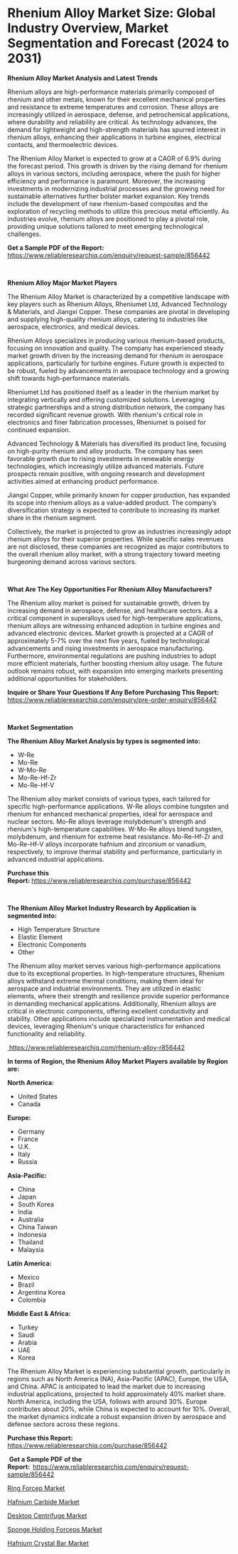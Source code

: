 <p><h1>Rhenium Alloy Market Size: Global Industry Overview, Market Segmentation and Forecast (2024 to 2031)</h1></p><p><strong>Rhenium Alloy Market Analysis and Latest Trends</strong></p>
<p><p>Rhenium alloys are high-performance materials primarily composed of rhenium and other metals, known for their excellent mechanical properties and resistance to extreme temperatures and corrosion. These alloys are increasingly utilized in aerospace, defense, and petrochemical applications, where durability and reliability are critical. As technology advances, the demand for lightweight and high-strength materials has spurred interest in rhenium alloys, enhancing their applications in turbine engines, electrical contacts, and thermoelectric devices.</p><p>The Rhenium Alloy Market is expected to grow at a CAGR of 6.9% during the forecast period. This growth is driven by the rising demand for rhenium alloys in various sectors, including aerospace, where the push for higher efficiency and performance is paramount. Moreover, the increasing investments in modernizing industrial processes and the growing need for sustainable alternatives further bolster market expansion. Key trends include the development of new rhenium-based composites and the exploration of recycling methods to utilize this precious metal efficiently. As industries evolve, rhenium alloys are positioned to play a pivotal role, providing unique solutions tailored to meet emerging technological challenges.</p></p>
<p><strong>Get a Sample PDF of the Report:&nbsp;</strong> <a href="https://www.reliableresearchiq.com/enquiry/request-sample/856442?utm_campaign=1088&utm_medium=2&utm_source=Github&utm_content=ia&utm_term=08112024&utm_id=rhenium-alloy">https://www.reliableresearchiq.com/enquiry/request-sample/856442</a></p>
<p>&nbsp;</p>
<p><strong>Rhenium Alloy Major Market Players</strong></p>
<p><p>The Rhenium Alloy Market is characterized by a competitive landscape with key players such as Rhenium Alloys, Rheniumet Ltd, Advanced Technology & Materials, and Jiangxi Copper. These companies are pivotal in developing and supplying high-quality rhenium alloys, catering to industries like aerospace, electronics, and medical devices.</p><p>Rhenium Alloys specializes in producing various rhenium-based products, focusing on innovation and quality. The company has experienced steady market growth driven by the increasing demand for rhenium in aerospace applications, particularly for turbine engines. Future growth is expected to be robust, fueled by advancements in aerospace technology and a growing shift towards high-performance materials.</p><p>Rheniumet Ltd has positioned itself as a leader in the rhenium market by integrating vertically and offering customized solutions. Leveraging strategic partnerships and a strong distribution network, the company has recorded significant revenue growth. With rhenium's critical role in electronics and finer fabrication processes, Rheniumet is poised for continued expansion.</p><p>Advanced Technology & Materials has diversified its product line, focusing on high-purity rhenium and alloy products. The company has seen favorable growth due to rising investments in renewable energy technologies, which increasingly utilize advanced materials. Future prospects remain positive, with ongoing research and development activities aimed at enhancing product performance.</p><p>Jiangxi Copper, while primarily known for copper production, has expanded its scope into rhenium alloys as a value-added product. The company’s diversification strategy is expected to contribute to increasing its market share in the rhenium segment.</p><p>Collectively, the market is projected to grow as industries increasingly adopt rhenium alloys for their superior properties. While specific sales revenues are not disclosed, these companies are recognized as major contributors to the overall rhenium alloy market, with a strong trajectory toward meeting burgeoning demand across various sectors.</p></p>
<p>&nbsp;</p>
<p><strong>What Are The Key Opportunities For Rhenium Alloy Manufacturers?</strong></p>
<p><p>The Rhenium alloy market is poised for sustainable growth, driven by increasing demand in aerospace, defense, and healthcare sectors. As a critical component in superalloys used for high-temperature applications, rhenium alloys are witnessing enhanced adoption in turbine engines and advanced electronic devices. Market growth is projected at a CAGR of approximately 5-7% over the next five years, fueled by technological advancements and rising investments in aerospace manufacturing. Furthermore, environmental regulations are pushing industries to adopt more efficient materials, further boosting rhenium alloy usage. The future outlook remains robust, with expansion into emerging markets presenting additional opportunities for stakeholders.</p></p>
<p><strong>Inquire or Share Your Questions If Any Before Purchasing This Report:</strong> <a href="https://www.reliableresearchiq.com/enquiry/pre-order-enquiry/856442?utm_campaign=1088&utm_medium=2&utm_source=Github&utm_content=ia&utm_term=08112024&utm_id=rhenium-alloy">https://www.reliableresearchiq.com/enquiry/pre-order-enquiry/856442</a></p>
<p>&nbsp;</p>
<p><strong>Market Segmentation</strong></p>
<p><strong>The Rhenium Alloy Market Analysis by types is segmented into:</strong></p>
<p><ul><li>W-Re</li><li>Mo-Re</li><li>W-Mo-Re</li><li>Mo-Re-Hf-Zr</li><li>Mo-Re-Hf-V</li></ul></p>
<p><p>The Rhenium alloy market consists of various types, each tailored for specific high-performance applications. W-Re alloys combine tungsten and rhenium for enhanced mechanical properties, ideal for aerospace and nuclear sectors. Mo-Re alloys leverage molybdenum's strength and rhenium's high-temperature capabilities. W-Mo-Re alloys blend tungsten, molybdenum, and rhenium for extreme heat resistance. Mo-Re-Hf-Zr and Mo-Re-Hf-V alloys incorporate hafnium and zirconium or vanadium, respectively, to improve thermal stability and performance, particularly in advanced industrial applications.</p></p>
<p><strong>Purchase this Report:&nbsp;</strong><a href="https://www.reliableresearchiq.com/purchase/856442?utm_campaign=1088&utm_medium=2&utm_source=Github&utm_content=ia&utm_term=08112024&utm_id=rhenium-alloy">https://www.reliableresearchiq.com/purchase/856442</a></p>
<p>&nbsp;</p>
<p><strong>The Rhenium Alloy Market Industry Research by Application is segmented into:</strong></p>
<p><ul><li>High Temperature Structure</li><li>Elastic Element</li><li>Electronic Components</li><li>Other</li></ul></p>
<p><p>The Rhenium alloy market serves various high-performance applications due to its exceptional properties. In high-temperature structures, Rhenium alloys withstand extreme thermal conditions, making them ideal for aerospace and industrial environments. They are utilized in elastic elements, where their strength and resilience provide superior performance in demanding mechanical applications. Additionally, Rhenium alloys are critical in electronic components, offering excellent conductivity and stability. Other applications include specialized instrumentation and medical devices, leveraging Rhenium's unique characteristics for enhanced functionality and reliability.</p></p>
<p><a href="https://www.reliableresearchiq.com/rhenium-alloy-r856442?utm_campaign=1088&utm_medium=2&utm_source=Github&utm_content=ia&utm_term=08112024&utm_id=rhenium-alloy">&nbsp;https://www.reliableresearchiq.com/rhenium-alloy-r856442</a></p>
<p><strong>In terms of Region, the Rhenium Alloy Market Players available by Region are:</strong></p>
<p>
    <p> <strong> North America: </strong>
        <ul>
            <li>United States</li>
            <li>Canada</li>
        </ul>
        </p> 
    <p> <strong> Europe: </strong>
        <ul>
            <li>Germany</li>
            <li>France</li>
            <li>U.K.</li>
            <li>Italy</li>
            <li>Russia</li>
        </ul>
        </p> 
    <p> <strong> Asia-Pacific: </strong>
        <ul>
            <li>China</li>
            <li>Japan</li>
            <li>South Korea</li>
            <li>India</li>
            <li>Australia</li>
            <li>China Taiwan</li>
            <li>Indonesia</li>
            <li>Thailand</li>
            <li>Malaysia</li>
        </ul>
        </p> 
    <p> <strong> Latin America: </strong>
        <ul>
            <li>Mexico</li>
            <li>Brazil</li>
            <li>Argentina Korea</li>
            <li>Colombia</li>
        </ul>
        </p> 
    <p> <strong> Middle East & Africa: </strong>
        <ul>
            <li>Turkey</li>
            <li>Saudi</li>
            <li>Arabia</li>
            <li>UAE</li>
            <li>Korea</li>
        </ul>
    </p>
    </p>
<p><p>The Rhenium Alloy Market is experiencing substantial growth, particularly in regions such as North America (NA), Asia-Pacific (APAC), Europe, the USA, and China. APAC is anticipated to lead the market due to increasing industrial applications, projected to hold approximately 40% market share. North America, including the USA, follows with around 30%. Europe contributes about 20%, while China is expected to account for 10%. Overall, the market dynamics indicate a robust expansion driven by aerospace and defense sectors across these regions.</p></p>
<p><strong>Purchase this Report: </strong><a href="https://www.reliableresearchiq.com/purchase/856442?utm_campaign=1088&utm_medium=2&utm_source=Github&utm_content=ia&utm_term=08112024&utm_id=rhenium-alloy">https://www.reliableresearchiq.com/purchase/856442</a></p>
<p>&nbsp;<strong>Get a Sample PDF of the Report:&nbsp;&nbsp;</strong><a href="https://www.reliableresearchiq.com/enquiry/request-sample/856442?utm_campaign=1088&utm_medium=2&utm_source=Github&utm_content=ia&utm_term=08112024&utm_id=rhenium-alloy">https://www.reliableresearchiq.com/enquiry/request-sample/856442</a></p>
<p><strong></strong></p>
<p><p><a href="https://issuu.com/reportprime-2/docs/ring-forcep-market-size-2030.pptx_247280ae8fe803?utm_campaign=1088&utm_medium=2&utm_source=Github&utm_content=ia&utm_term=08112024&utm_id=rhenium-alloy">Ring Forcep Market</a></p><p><a href="https://github.com/alea79alre/Market-Research-Report-List-1/blob/main/hafnium-carbide-market.md?utm_campaign=1088&utm_medium=2&utm_source=Github&utm_content=ia&utm_term=08112024&utm_id=rhenium-alloy">Hafnium Carbide Market</a></p><p><a href="https://issuu.com/reportprime-2/docs/desktop-centrifuge-market-size-2030_c3b03f03c42a98?utm_campaign=1088&utm_medium=2&utm_source=Github&utm_content=ia&utm_term=08112024&utm_id=rhenium-alloy">Desktop Centrifuge Market</a></p><p><a href="https://issuu.com/reportprime-2/docs/sponge-holding-forceps-market-size-_c700406052276e?utm_campaign=1088&utm_medium=2&utm_source=Github&utm_content=ia&utm_term=08112024&utm_id=rhenium-alloy">Sponge Holding Forceps Market</a></p><p><a href="https://github.com/wanvigsqmunsenr/Market-Research-Report-List-1/blob/main/hafnium-crystal-bar-market.md?utm_campaign=1088&utm_medium=2&utm_source=Github&utm_content=ia&utm_term=08112024&utm_id=rhenium-alloy">Hafnium Crystal Bar Market</a></p></p>